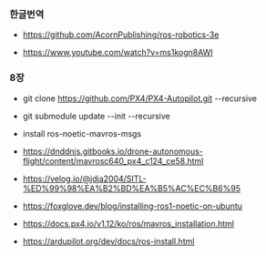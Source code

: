 

### 한글번역
- https://github.com/AcornPublishing/ros-robotics-3e

- https://www.youtube.com/watch?v=ms1kogn8AWI

### 8장
- git clone https://github.com/PX4/PX4-Autopilot.git --recursive
 
- git submodule update --init --recursive



-   install ros-noetic-mavros-msgs

- https://dnddnjs.gitbooks.io/drone-autonomous-flight/content/mavrosc640_px4_c124_ce58.html

- https://velog.io/@jdja2004/SITL-%ED%99%98%EA%B2%BD%EA%B5%AC%EC%B6%95
- https://foxglove.dev/blog/installing-ros1-noetic-on-ubuntu

- https://docs.px4.io/v1.12/ko/ros/mavros_installation.html

- https://ardupilot.org/dev/docs/ros-install.html




